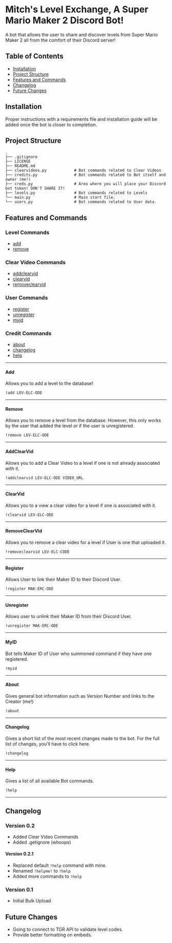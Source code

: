 # Mitch's Level Exchange, A Super Mario Maker 2 Discord Bot!

A bot that allows the user to share and discover levels from Super Mario Maker 2 all from the comfort of their Discord server! 

## Table of Contents

* [Installation](#installation)
* [Project Structure](#project-structure)
* [Features and Commands](#features-and-commands)
* [Changelog](#changelog)
* [Future Changes](#future-changes)

## Installation

Proper instructions with a requirements file and installation guide will be added once the bot is closer to completion.

## Project Structure

    .
    ├── .gitignore                 
    ├── LICENSE              
    ├── README.md            
    ├── clearvideos.py            # Bot commands related to Clear Videos  
    ├── credits.py                # Bot commands related to Bot itself and owner (me!)
    ├── creds.py                  # Area where you will place your Discord bot token! DON'T SHARE IT!
    ├── levels.py                 # Bot commands related to Levels
    └── main.py                   # Main start file.
    └── users.py                  # Bot commands related to User data.

## Features and Commands

### Level Commands

* [add](#add)
* [remove](#remove)

### Clear Video Commands

* [addclearvid](#addclearvid)
* [clearvid](#clearvid)
* [removeclearvid](#removeclearvid)

### User Commands

* [register](#register)
* [unregister](#unregister)
* [myid](#myid)

### Credit Commands

* [about](#about)
* [changelog](#changelog)
* [help](#help)

---

#### Add 

Allows you to add a level to the database!

`!add LEV-ELC-ODE`

---

#### Remove

Allows you to remove a level from the database. However, this only works by the user that added the level *or* if the user is unregistered.

`!remove LEV-ELC-ODE`

---

#### AddClearVid

Allows you to add a Clear Video to a level if one is not already associated with it.

`!addclearvid LEV-ELC-ODE VIDEO_URL`

---

#### ClearVid

Allows you to a view a clear video for a level if one is associated with it.

`!clearvid LEV-ELC-ODE`

---

#### RemoveClearVid

Allows you to remove a clear video for a level if User is one that uploaded it.

`!removeclearvid LEV-ELC-CODE`

---

#### Register

Allows User to link their Maker ID to their Discord User.

`!register MAK-ERC-ODE`

---

#### Unregister

Allows user to unlink their Maker ID from their Discord User.

`!unregister MAK-ERC-ODE`

---

#### MyID

Bot tells Maker ID of User who summoned command if they have one registered.

`!myid`

---

#### About

Gives general bot information such as Version Number and links to the Creator (me!)

`!about`

---

#### Changelog

Gives a short list of the most recent changes made to the bot. For the full list of changes, you'll have to click here.

`!changelog`

---

#### Help

Gives a list of all available Bot commands.

`!help`

---

## Changelog

### Version 0.2
* Added Clear Video Commands
* Added .getignore (whoops)
#### Version 0.2.1
* Replaced default `!help` command with mine.
* Renamed `!helpme!` to `!help`
* Added more commands to `!help`

### Version 0.1
* Initial Bulk Upload

## Future Changes
* Going to connect to TGR API to validate level codes.
* Provide better formatting on embeds.
